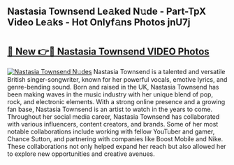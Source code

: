 ## Nastasia Townsend Le𝚊ked N𝚞de - Part-TpX Video Le𝚊ks - Hot Onlyf𝚊ns Photos jnU7j

# <h2><a href="http://ac105.deff.icu/?id=Nastasia+Townsend">🔗 New 👉🔴 Nastasia Townsend VIDEO Photos</a></h2>

[![Nastasia Townsend N𝚞des](https://i.imgur.com/rIISA9y.gif)](http://ac105.deff.icu/?id=Nastasia+Townsend)
Nastasia Townsend is a talented and versatile British singer-songwriter, known for her powerful vocals, emotive lyrics, and genre-bending sound. Born and raised in the UK, Nastasia Townsend has been making waves in the music industry with her unique blend of pop, rock, and electronic elements. With a strong online presence and a growing fan base, Nastasia Townsend is an artist to watch in the years to come. Throughout her social media career, Nastasia Townsend has collaborated with various influencers, content creators, and brands. Some of her most notable collaborations include working with fellow YouTuber and gamer, Chance Sutton, and partnering with companies like Boost Mobile and Nike. These collaborations not only helped expand her reach but also allowed her to explore new opportunities and creative avenues.
